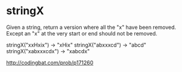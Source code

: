 # stringX

Given a string, return a version where all the "x" have been removed. Except an "x" at the very start or end should not be removed.

stringX("xxHxix") → "xHix"
stringX("abxxxcd") → "abcd"
stringX("xabxxxcdx") → "xabcdx"

http://codingbat.com/prob/p171260